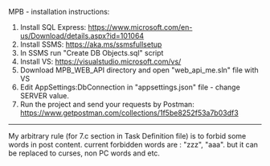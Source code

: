 MPB - installation instructions:
1. Install SQL Express: https://www.microsoft.com/en-us/Download/details.aspx?id=101064
2. Install SSMS: https://aka.ms/ssmsfullsetup
3. In SSMS run "Create DB Objects.sql" script
4. Install VS: https://visualstudio.microsoft.com/vs/
5. Download MPB_WEB_API directory and open "web_api_me.sln" file with VS
6. Edit AppSettings:DbConnection in "appsettings.json" file - change SERVER value.
7. Run the project and send your requests by Postman: https://www.getpostman.com/collections/1f5be8252f53a7b03df3
--------------------------------------------------------------------------------------------------------------------------------------------
My arbitrary rule (for 7.c section in Task Definition file) is to forbid some words in post content. current forbidden words are : "zzz", "aaa". but it can be replaced to curses, non PC words and etc. 
